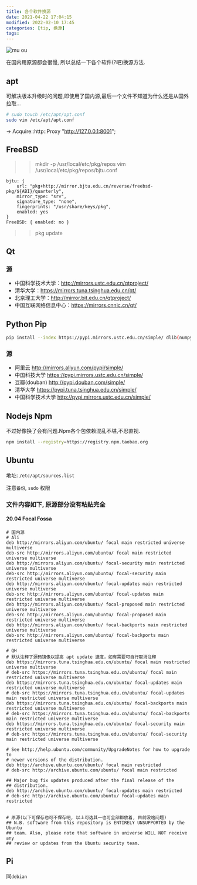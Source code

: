 ```yaml
---
title: 各个软件换源
date: 2021-04-22 17:04:15
modified: 2022-02-10 17:45
categories: [tip, 换源]
tags: 
---
```


![mu ou](http://img.hc360.com/broadcast/info/images/200909/200909101744424019.jpg "ma liang")

在国内用原源都会很慢, 所以总结一下各个软件(?吧)换源方法.
## apt
可解决版本升级时的问题,即使用了国内源,最后一个文件不知道为什么还是从国外拉取...
```bash
# sudo touch /etc/apt/apt.conf
sudo vim /etc/apt/apt.conf
```
-> Acquire::http::Proxy "http://127.0.0.1:8001";

## FreeBSD
>> mkdir -p /usr/local/etc/pkg/repos
>> vim /usr/local/etc/pkg/repos/bjtu.conf
```
bjtu: {
	url: "pkg+http://mirror.bjtu.edu.cn/reverse/freebsd-pkg/${ABI}/quarterly",
	mirror_type: "srv",
	signature_type: "none",
	fingerprints: "/usr/share/keys/pkg",
	enabled: yes
}
FreeBSD: { enabled: no }
```
>> pkg update

## Qt
### 源
- 中国科学技术大学：http://mirrors.ustc.edu.cn/qtproject/
- 清华大学：https://mirrors.tuna.tsinghua.edu.cn/qt/
- 北京理工大学：http://mirror.bit.edu.cn/qtproject/
- 中国互联网络信息中心：https://mirrors.cnnic.cn/qt/

## Python Pip
```bash
pip install --index https://pypi.mirrors.ustc.edu.cn/simple/ dlib(numpy等包名)
```
### 源
- 阿里云       http://mirrors.aliyun.com/pypi/simple/
- 中国科技大学 https://pypi.mirrors.ustc.edu.cn/simple/
- 豆瓣(douban) http://pypi.douban.com/simple/
- 清华大学     https://pypi.tuna.tsinghua.edu.cn/simple/
- 中国科学技术大学 http://pypi.mirrors.ustc.edu.cn/simple/

## Nodejs Npm
不过好像换了会有问题.Npm各个包依赖混乱不堪,不忍直视.
```bash
npm install --registry=https://registry.npm.taobao.org
```

## Ubuntu
地址: `/etc/apt/sources.list`

注意`备份`, `sudo` 权限
### 文件内容如下, 原源部分没有粘贴完全
#### 20.04 Focal Fossa
```
# 国内源
# Ali
deb http://mirrors.aliyun.com/ubuntu/ focal main restricted universe multiverse
deb-src http://mirrors.aliyun.com/ubuntu/ focal main restricted universe multiverse
deb http://mirrors.aliyun.com/ubuntu/ focal-security main restricted universe multiverse
deb-src http://mirrors.aliyun.com/ubuntu/ focal-security main restricted universe multiverse
deb http://mirrors.aliyun.com/ubuntu/ focal-updates main restricted universe multiverse
deb-src http://mirrors.aliyun.com/ubuntu/ focal-updates main restricted universe multiverse
deb http://mirrors.aliyun.com/ubuntu/ focal-proposed main restricted universe multiverse
deb-src http://mirrors.aliyun.com/ubuntu/ focal-proposed main restricted universe multiverse
deb http://mirrors.aliyun.com/ubuntu/ focal-backports main restricted universe multiverse
deb-src http://mirrors.aliyun.com/ubuntu/ focal-backports main restricted universe multiverse

# QH
# 默认注释了源码镜像以提高 apt update 速度，如有需要可自行取消注释
deb https://mirrors.tuna.tsinghua.edu.cn/ubuntu/ focal main restricted universe multiverse
# deb-src https://mirrors.tuna.tsinghua.edu.cn/ubuntu/ focal main restricted universe multiverse
deb https://mirrors.tuna.tsinghua.edu.cn/ubuntu/ focal-updates main restricted universe multiverse
# deb-src https://mirrors.tuna.tsinghua.edu.cn/ubuntu/ focal-updates main restricted universe multiverse
deb https://mirrors.tuna.tsinghua.edu.cn/ubuntu/ focal-backports main restricted universe multiverse
# deb-src https://mirrors.tuna.tsinghua.edu.cn/ubuntu/ focal-backports main restricted universe multiverse
deb https://mirrors.tuna.tsinghua.edu.cn/ubuntu/ focal-security main restricted universe multiverse
# deb-src https://mirrors.tuna.tsinghua.edu.cn/ubuntu/ focal-security main restricted universe multiverse

# See http://help.ubuntu.com/community/UpgradeNotes for how to upgrade to
# newer versions of the distribution.
deb http://archive.ubuntu.com/ubuntu/ focal main restricted
# deb-src http://archive.ubuntu.com/ubuntu/ focal main restricted

## Major bug fix updates produced after the final release of the
## distribution.
deb http://archive.ubuntu.com/ubuntu/ focal-updates main restricted
# deb-src http://archive.ubuntu.com/ubuntu/ focal-updates main restricted


# 原源(以下可保存也可不保存吧, 以上可选其一也可全部都放着, 目前没啥问题)
## N.B. software from this repository is ENTIRELY UNSUPPORTED by the Ubuntu
## team. Also, please note that software in universe WILL NOT receive any
## review or updates from the Ubuntu security team.
```

## Pi
同`debian`

